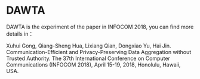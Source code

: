 # DAWTA
DAWTA is the experiment of the paper in INFOCOM 2018, you can find more details in：

Xuhui Gong, Qiang-Sheng Hua, Lixiang Qian, Dongxiao Yu, Hai Jin. Communication-Efficient and Privacy-Preserving Data Aggregation without Trusted Authority. The 37th International Conference on Computer Communications (INFOCOM 2018), April 15-19, 2018, Honolulu, Hawaii, USA.
